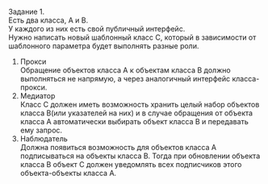 Задание 1.  
Есть два класса, А и В.  
У каждого из них есть свой публичный интерфейс.  
Нужно написать новый шаблонный класс С, который в зависимости от шаблонного параметра будет выполнять разные роли.  
1. Прокси  
Обращение объектов класса А к объектам класса В должно выполняться не напрямую, а через аналогичный интерфейс класса-прокси.  
2. Медиатор  
Класс С должен иметь возможность хранить целый набор объектов класса В(или указателей на них) и в случае обращения от объекта класса А автоматически выбирать объект класса В и передавать ему запрос.  
3. Наблюдатель  
Должна появиться возможность для объектов класса А подписываться на объекты класса В. Тогда при обновлении объекта класса В объект С должен уведомлять всех подписчиков этого объекта-объекты класса А.  
